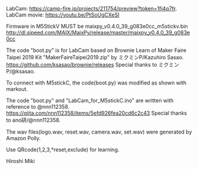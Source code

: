 LabCam: https://camp-fire.jp/projects/211754/preview?token=1fi4q7fr.
LabCam movie: https://youtu.be/PtSoUgCXeSI

Firmware in M5StickV MUST be maixpy_v0.4.0_39_g083e0cc_m5stickv.bin
http://dl.sipeed.com/MAIX/MaixPy/release/master/maixpy_v0.4.0_39_g083e0cc

The code "boot.py" is for LabCam based on Brownie Learn of Maker Faire Taipei 2019 Kit "MakerFaireTaipei2019.zip" by ミクミンP/Kazuhiro Sasao.
https://github.com/ksasao/brownie/releases
Special thanks to ミクミンP/@ksasao.

To connect with M5stickC, the code(boot.py) was modified as shown with markout.

The code "boot.py" and "LabCam_for_M5stickC.ino" are written with reference to @nnn112358.
https://qiita.com/nnn112358/items/5efd926fea20cd6c2c43
Special thanks to ano研/@nnn112358.

The wav files(logo.wav, reset.wav, camera.wav, set.wav) were generated by Amazon Polly.

Use QRcode(1,2,3,*reset,exclude) for learning.

Hiroshi Miki
























